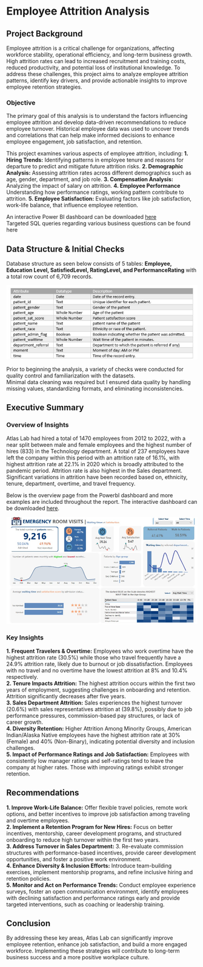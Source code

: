 # Employee Attrition Analysis
## Project Background
Employee attrition is a critical challenge for organizations, affecting workforce stability, operational efficiency, and long-term business growth. High attrition rates can lead to increased recruitment and training costs, reduced productivity, and potential loss of institutional knowledge. To address these challenges, this project aims to analyze employee attrition patterns, identify key drivers, and provide actionable insights to improve employee retention strategies.

### Objective
The primary goal of this analysis is to understand the factors influencing employee attrition and develop data-driven recommendations to reduce employee turnover. Historical employee data was used to uncover trends and correlations that can help make informed decisions to enhance employee engagement, job satisfaction, and retention.

This project examines various aspects of employee attrition, including:
**1.	Hiring Trends:** Identifying patterns in employee tenure and reasons for departure to predict and mitigate future attrition risks.
**2.	Demographic Analysis:** Assessing attrition rates across different demographics such as age, gender, department, and job role.
**3.	Compensation Analysis:** Analyzing the impact of salary on attrition.
**4.	Employee Performance** Understanding how performance ratings, working pattern contribute to attrition.
**5.	Employee Satisfaction:** Evaluating factors like job satisfaction, work-life balance, that influence employee retention.

An interactive Power BI dashboard can be downloaded [here](https://github.com/Aisha-Badmus/Emergency_Room_Analysis/blob/main/Patients%20Analysis.pbix)\
Targeted SQL queries regarding various business questions can be found here

## Data Structure & Initial Checks 
Database structure as seen below consists of 5 tables: **Employee, Education Level, SatisfiedLevel, RatingLevel, and PerformanceRating** with a total row count of 6,709 records.

![database structure](https://github.com/Aisha-Badmus/Emergency_Room_Analysis/blob/main/Db%20structure.jpg)

Prior to beginning the analysis, a variety of checks were conducted for quality control and familiarization with the datasets.\
Minimal data cleaning was required but I ensured data quality by handling missing values, standardizing formats, and eliminating inconsistencies.

## Executive Summary
### Overview of Insights	
Atlas Lab had hired a total of 1470 employees from 2012 to 2022, with a near split between male and female employees and the highest number of hires (833) in the Technology department. A total of 237 employees have left the company within this period with an attrition rate of 16.1%, with highest attrition rate at 22.1% in 2020 which is broadly attributed to the pandemic period. Attrition rate is also highest in the Sales department. Significant variations in attrition have been recorded based on, ethnicity, tenure, department, overtime, and travel frequency.

Below is the overview page from the Powerbl dashboard and more examples are included throughout the report. The interactive dashboard can be downloaded [here](https://github.com/Aisha-Badmus/Emergency_Room_Analysis/blob/main/Patients%20Analysis.pbix).

![dashboard](https://github.com/Aisha-Badmus/Emergency_Room_Analysis/blob/main/Dashboard%201.jpg)

### Key Insights
**1. Frequent Travelers & Overtime:** Employees who work overtime have the highest attrition rate (30.5%) while those who travel frequently have a 24.9% attrition rate, likely due to burnout or job dissatisfaction. Employees with no travel and no overtime have the lowest attrition at 8% and 10.4% respectively.  
**2. Tenure Impacts Attrition:** The highest attrition occurs within the first two years of employment, suggesting challenges in onboarding and retention. Attrition significantly decreases after five years.  
**3. Sales Department Attrition:** Sales experiences the highest turnover (20.6%) with sales representatives attrition at (39.8%), possibly due to job performance pressures, commission-based pay structures, or lack of career growth.  
**4. Diversity Retention:**  Higher Attrition Among Minority Groups, American Indian/Alaska Native employees have the highest attrition rate at 30% (Female) and 40% (Non-Binary), indicating potential diversity and inclusion challenges.  
**5. Impact of Performance Ratings and Job Satisfaction:** Employees with consistently low manager ratings and self-ratings tend to leave the company at higher rates. Those with improving ratings exhibit stronger retention.

## Recommendations
**1. Improve Work-Life Balance:** Offer flexible travel policies, remote work options, and better incentives to improve job satisfaction among traveling and overtime employees.\
**2. Implement a Retention Program for New Hires:** Focus on better incentives, mentorship, career development programs, and structured onboarding to reduce high turnover within the first two years.\
**3. Address Turnover in Sales Department:** 3. Re-evaluate commission structures with performance-based incentives, provide career development opportunities, and foster a positive work environment.\
**4. Enhance Diversity & Inclusion Efforts:** Introduce team-building exercises, implement mentorship programs, and refine inclusive hiring and retention policies.\
**5. Monitor and Act on Performance Trends:** Conduct employee experience surveys, foster an open communication environment, identify employees with declining satisfaction and performance ratings early and provide targeted interventions, such as coaching or leadership training.

## Conclusion
By addressing these key areas, Atlas Lab can significantly improve employee retention, enhance job satisfaction, and build a more engaged workforce. Implementing these strategies will contribute to long-term business success and a more positive workplace culture.


